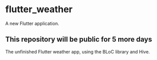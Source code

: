 # flutter_weather

A new Flutter application.

## This repository will be public for 5 more days

The unfinished Flutter weather app,
using the BLoC library and Hive.
